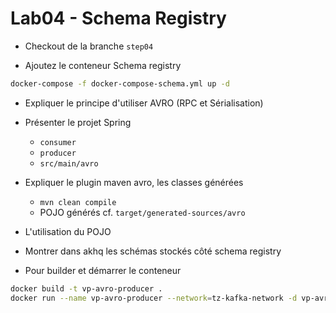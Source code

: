 # Lab04 - Schema Registry

- Checkout de la branche `step04`
  
- Ajoutez le conteneur Schema registry 

```bash
docker-compose -f docker-compose-schema.yml up -d
```

- Expliquer le principe d'utiliser AVRO (RPC et Sérialisation)

- Présenter le projet Spring
  * `consumer`
  * `producer`
  * `src/main/avro`

- Expliquer le plugin maven avro, les classes générées
  * `mvn clean compile`
  *  POJO générés cf. `target/generated-sources/avro`

- L'utilisation du POJO

- Montrer dans akhq les schémas stockés côté schema registry

- Pour builder et démarrer le conteneur 

```bash
docker build -t vp-avro-producer .
docker run --name vp-avro-producer --network=tz-kafka-network -d vp-avro-producer
```
